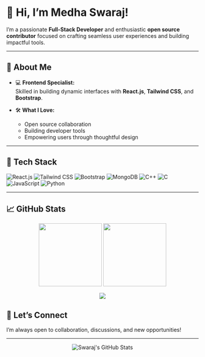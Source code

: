# 👋 Hi, I’m Medha Swaraj!

I’m a passionate **Full-Stack Developer** and enthusiastic **open source contributor** focused on crafting seamless user experiences and building impactful tools.

---

## 🚀 About Me

- 💻 **Frontend Specialist:**  
  Skilled in building dynamic interfaces with **React.js**, **Tailwind CSS**, and **Bootstrap**.

- 🛠️ **What I Love:**  
  - Open source collaboration  
  - Building developer tools  
  - Empowering users through thoughtful design

---

## 🌟 Tech Stack

![React.js](https://img.shields.io/badge/React-20232A?style=flat-square&logo=react&logoColor=61DAFB)
![Tailwind CSS](https://img.shields.io/badge/Tailwind_CSS-38B2AC?style=flat-square&logo=tailwind-css&logoColor=white)
![Bootstrap](https://img.shields.io/badge/Bootstrap-563d7c?style=flat-square&logo=bootstrap&logoColor=white)
![MongoDB](https://img.shields.io/badge/MongoDB-4EA94B?style=flat-square&logo=mongodb&logoColor=white)
![C++](https://img.shields.io/badge/C++-00599C?style=flat-square&logo=c%2B%2B&logoColor=white)
![C](https://img.shields.io/badge/C-00599C?style=flat-square&logo=c&logoColor=white)
![JavaScript](https://img.shields.io/badge/JavaScript-F7DF1E?style=flat-square&logo=javascript&logoColor=black)
![Python](https://img.shields.io/badge/Python-3776AB?style=flat-square&logo=python&logoColor=white)

---

## 📈 GitHub Stats

<p align="center">
  <img src="https://github-readme-stats.vercel.app/api?username=swaraj608&show_icons=true&theme=react" height="165"/>
  <img src="https://github-readme-stats.vercel.app/api/top-langs/?username=swaraj608&layout=compact&theme=react" height="165"/>
</p>

<p align="center">
  <img src="https://streak-stats.demolab.com?user=swaraj608&theme=react&hide_border=true" />
</p>

## 🤝 Let’s Connect

I’m always open to collaboration, discussions, and new opportunities!  

<!--
Want to showcase your projects, social media, or anything else?  
Let me know and I'll update this section!
-->

---

<p align="center">
  <img src="https://github-readme-stats.vercel.app/api?username=swaraj608&show_icons=true&theme=react" alt="Swaraj's GitHub Stats" />
</p>
